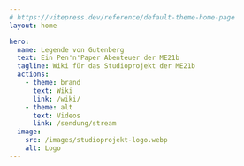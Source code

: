 ```yaml
---
# https://vitepress.dev/reference/default-theme-home-page
layout: home

hero:
  name: Legende von Gutenberg
  text: Ein Pen'n'Paper Abenteuer der ME21b
  tagline: Wiki für das Studioprojekt der ME21b
  actions:
    - theme: brand
      text: Wiki
      link: /wiki/
    - theme: alt
      text: Videos
      link: /sendung/stream
  image:
    src: /images/studioprojekt-logo.webp
    alt: Logo
---
```

